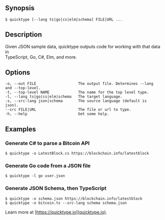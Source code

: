 ## Synopsis

```shell
$ quicktype [--lang ts|go|cs|elm|schema] FILE|URL ... 
```

## Description

Given JSON sample data, quicktype outputs code for working with that data in  
TypeScript, Go, C#, Elm, and more.                                            

## Options

```shell
-o, --out FILE                   The output file. Determines --lang and --top-level. 
-t, --top-level NAME             The name for the top level type.                    
-l, --lang ts|go|cs|elm|schema   The target language.                                
-s, --src-lang json|schema       The source language (default is json).              
--src FILE|URL                   The file or url to type.                            
-h, --help                       Get some help.                                      
```

## Examples

### Generate C# to parse a Bitcoin API

```shell                              
$ quicktype -o LatestBlock.cs https://blockchain.info/latestblock 
```

### Generate Go code from a JSON file

```shell
$ quicktype -l go user.json                                       
```

### Generate JSON Schema, then TypeScript

```shell                         
$ quicktype -o schema.json https://blockchain.info/latestblock    
$ quicktype -o bitcoin.ts --src-lang schema schema.json           
```

Learn more at [https://quicktype.io](quicktype.io).
